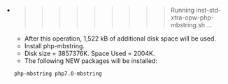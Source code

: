 * >>>>>>>>> Running inst-std-xtra-opw-php-mbstring.sh ...
  * After this operation, 1,522 kB of additional disk space will be used.
  * Install php-mbstring.
  * Disk size = 3857376K. Space Used = 2004K.
  * The following NEW packages will be installed:
  ```bash
  php-mbstring php7.0-mbstring
  ```
